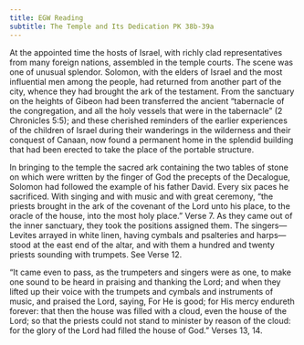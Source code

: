 ```yaml
---
title: EGW Reading
subtitle: The Temple and Its Dedication PK 38b-39a
---
```


At the appointed time the hosts of Israel, with richly clad representatives from many foreign nations, assembled in the temple courts. The scene was one of unusual splendor. Solomon, with the elders of Israel and the most influential men among the people, had returned from another part of the city, whence they had brought the ark of the testament. From the sanctuary on the heights of Gibeon had been transferred the ancient “tabernacle of the congregation, and all the holy vessels that were in the tabernacle” (2 Chronicles 5:5); and these cherished reminders of the earlier experiences of the children of Israel during their wanderings in the wilderness and their conquest of Canaan, now found a permanent home in the splendid building that had been erected to take the place of the portable structure.

In bringing to the temple the sacred ark containing the two tables of stone on which were written by the finger of God the precepts of the Decalogue, Solomon had followed the example of his father David. Every six paces he sacrificed. With singing and with music and with great ceremony, “the priests brought in the ark of the covenant of the Lord unto his place, to the oracle of the house, into the most holy place.” Verse 7. As they came out of the inner sanctuary, they took the positions assigned them. The singers—Levites arrayed in white linen, having cymbals and psalteries and harps—stood at the east end of the altar, and with them a hundred and twenty priests sounding with trumpets. See Verse 12.

“It came even to pass, as the trumpeters and singers were as one, to make one sound to be heard in praising and thanking the Lord; and when they lifted up their voice with the trumpets and cymbals and instruments of music, and praised the Lord, saying, For He is good; for His mercy endureth forever: that then the house was filled with a cloud, even the house of the Lord; so that the priests could not stand to minister by reason of the cloud: for the glory of the Lord had filled the house of God.” Verses 13, 14.